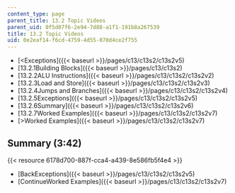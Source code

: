 ```yaml
---
content_type: page
parent_title: 13.2 Topic Videos
parent_uid: 0f5d07f6-2e94-7d88-a1f1-191b8a267539
title: 13.2 Topic Videos
uid: 0e2eaf14-f6cd-4759-4d55-070d4ce2f755
---
```


*   [\<Exceptions]({{< baseurl >}}/pages/c13/c13s2/c13s2v5)
*   [13.2.1Building Blocks]({{< baseurl >}}/pages/c13/c13s2)
*   [13.2.2ALU Instructions]({{< baseurl >}}/pages/c13/c13s2/c13s2v2)
*   [13.2.3Load and Store]({{< baseurl >}}/pages/c13/c13s2/c13s2v3)
*   [13.2.4Jumps and Branches]({{< baseurl >}}/pages/c13/c13s2/c13s2v4)
*   [13.2.5Exceptions]({{< baseurl >}}/pages/c13/c13s2/c13s2v5)
*   [13.2.6Summary]({{< baseurl >}}/pages/c13/c13s2/c13s2v6)
*   [13.2.7Worked Examples]({{< baseurl >}}/pages/c13/c13s2/c13s2v7)
*   [\>Worked Examples]({{< baseurl >}}/pages/c13/c13s2/c13s2v7)

Summary (3:42)
--------------

{{< resource 6178d700-887f-cca4-a439-8e586fb5f4e4 >}}

*   [BackExceptions]({{< baseurl >}}/pages/c13/c13s2/c13s2v5)
*   [ContinueWorked Examples]({{< baseurl >}}/pages/c13/c13s2/c13s2v7)